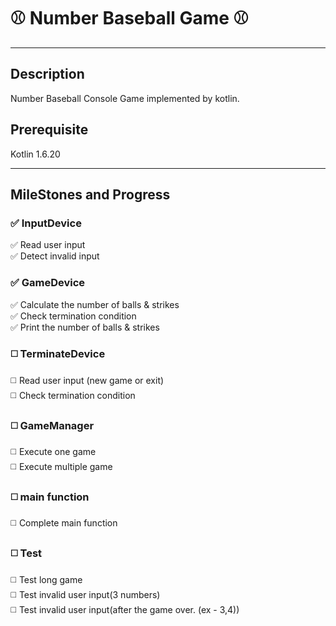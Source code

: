 # ⚾️ Number Baseball Game ⚾️

---
## Description
Number Baseball Console Game implemented by kotlin.


## Prerequisite
Kotlin 1.6.20

---
##  MileStones and Progress
### ️✅ InputDevice 
️✅️ Read user input \
️✅ Detect invalid input
### ✅ GameDevice
✅️️ Calculate the number of balls & strikes \
✅️ Check termination condition \
✅ Print the number of balls & strikes 
### ◻️ TerminateDevice 
◻️ Read user input (new game or exit) \
◻️ Check termination condition
### ◻️ GameManager
◻️ Execute one game \
◻️ Execute multiple game
### ◻️ main function
◻️ Complete main function
### ◻️ Test
◻️ Test long game \
◻️ Test invalid user input(3 numbers) \
◻️ Test invalid user input(after the game over. (ex - 3,4))
